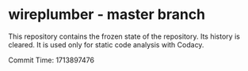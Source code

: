 # wireplumber - master branch

This repository contains the frozen state of the repository.
Its history is cleared. It is used only for static code
analysis with Codacy.

Commit Time: 1713897476